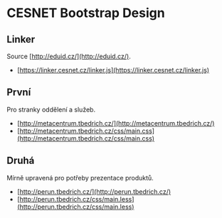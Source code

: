 # CESNET Bootstrap Design

## Linker

Source [http://eduid.cz/](http://eduid.cz/).

* [https://linker.cesnet.cz/linker.js](https://linker.cesnet.cz/linker.js)

## První

Pro stranky oddělení a služeb.

* [http://metacentrum.tbedrich.cz/](http://metacentrum.tbedrich.cz/)
* [http://metacentrum.tbedrich.cz/css/main.css](http://metacentrum.tbedrich.cz/css/main.css)

## Druhá

Mírně upravená pro potřeby prezentace produktů.

* [http://perun.tbedrich.cz/](http://perun.tbedrich.cz/)
* [http://perun.tbedrich.cz/css/main.less](http://perun.tbedrich.cz/css/main.less)
